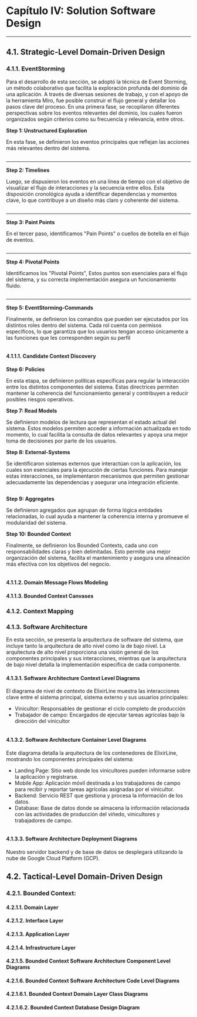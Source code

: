 # Capítulo IV: Solution Software Design

---

## 4.1. Strategic-Level Domain-Driven Design


### 4.1.1. EventStorming

Para el desarrollo de esta sección, se adoptó la técnica de Event Storming, un método colaborativo que facilita la 
exploración profunda del dominio de una aplicación. A través de diversas sesiones de trabajo, y con el apoyo de 
la herramienta Miro, fue posible construir el flujo general y detallar los pasos clave del proceso. En una primera 
fase, se recopilaron diferentes perspectivas sobre los eventos relevantes del dominio, los cuales fueron organizados 
según criterios como su frecuencia y relevancia, entre otros.

**Step 1: Unstructured Exploration**

En esta fase, se definieron los eventos principales que reflejan las acciones más relevantes dentro del sistema.

<img src="../../assets/img/chapter-IV/EventStorming-Unstructured-Exploration.png" alt="">

--- 

**Step 2: Timelines**

Luego, se dispusieron los eventos en una línea de tiempo con el objetivo de visualizar el flujo 
de interacciones y la secuencia entre ellos. Esta disposición cronológica ayuda a identificar 
dependencias y momentos clave, lo que contribuye a un diseño más claro y coherente del sistema.

<img src="../../assets/img/chapter-IV/EventStorming-Timelines.png" alt="">

--- 

**Step 3: Paint Points**

En el tercer paso, identificamos "Pain Points" o cuellos de botella en el flujo de eventos.

<img src="../../assets/img/chapter-IV/EventStorming-Paint-Points.png" alt="">

--- 

**Step 4: Pivotal Points**

Identificamos los "Pivotal Points",  Estos puntos son esenciales para el flujo del sistema, y su correcta implementación asegura un funcionamiento fluido.

<img src="../../assets/img/chapter-IV/EventStorming-Pivotal-Points.png" alt="">

--- 

**Step 5: EventStorming-Commands**

Finalmente, se definieron los comandos que pueden ser ejecutados por los distintos roles dentro del sistema. Cada rol cuenta con permisos específicos, lo que garantiza que los usuarios tengan acceso únicamente a las funciones que les corresponden según su perfil

<img src="../../assets/img/chapter-IV/EventStorming-Commands.png" alt="">


#### 4.1.1.1. Candidate Context Discovery

**Step 6: Policies**

En esta etapa, se definieron políticas específicas para regular la interacción entre los distintos componentes del sistema. Estas directrices permiten mantener la coherencia del funcionamiento general y contribuyen a reducir posibles riesgos operativos.

**Step 7: Read Models**

Se definieron modelos de lectura que representan el estado actual del sistema. Estos modelos permiten acceder a información actualizada en todo momento, lo cual facilita la consulta de datos relevantes y apoya una mejor toma de decisiones por parte de los usuarios.

**Step 8: External-Systems**

Se identificaron sistemas externos que interactúan con la aplicación, los cuales son esenciales para la ejecución de ciertas funciones. Para manejar estas interacciones, se implementaron mecanismos que permiten gestionar adecuadamente las dependencias y asegurar una integración eficiente.

<img src="../../assets/img/chapter-IV/External-Systems.png" alt="">

**Step 9: Aggregates**

Se definieron agregados que agrupan de forma lógica entidades relacionadas, lo cual ayuda a mantener la coherencia interna y promueve el modularidad del sistema.

**Step 10: Bounded Context**

Finalmente, se definieron los Bounded Contexts, cada uno con responsabilidades claras y bien delimitadas. Esto permite una mejor organización del sistema, facilita el mantenimiento y asegura una alineación más efectiva con los objetivos del negocio.

<img src="../../assets/img/chapter-IV/Bounded-Context.png" alt="">

#### 4.1.1.2. Domain Message Flows Modeling


#### 4.1.1.3. Bounded Context Canvases


### 4.1.2. Context Mapping


### 4.1.3. Software Architecture

En esta sección, se presenta la arquitectura de software del sistema, que incluye tanto la arquitectura de alto nivel como la de bajo nivel. La arquitectura de alto nivel proporciona una visión general de los componentes principales y sus interacciones, mientras que la arquitectura de bajo nivel detalla la implementación específica de cada componente.

#### 4.1.3.1. Software Architecture Context Level Diagrams

El diagrama de nivel de contexto de ElixirLine muestra las interacciones clave entre el sistema principal, sistema externo y sus usuarios principales:

* Vinicultor: Responsables de gestionar el ciclo completo de producción
* Trabajador de campo: Encargados de ejecutar tareas agrícolas bajo la dirección del vinicultor

<img src="../../assets/img/chapter-IV/Diagrama-contexto-ElixirLine.png" alt="">


#### 4.1.3.2. Software Architecture Container Level Diagrams

Este diagrama detalla la arquitectura de los contenedores de ElixirLine, mostrando los componentes principales del sistema:

* Landing Page: Sitio web donde los vinicultores pueden informarse sobre la aplicación y registrarse.
* Mobile App: Aplicación móvil destinada a los trabajadores de campo para recibir y reportar tareas agrícolas asignadas por el vinicultor.
* Backend: Servicio REST que gestiona y procesa la información de los datos.
* Database: Base de datos donde se almacena la información relacionada con las actividades de producción del viñedo, vinicultores y trabajadores de campo.

<img src="../../assets/img/chapter-IV/Diagrama-contenedores-ElixirLine.png" alt="">



#### 4.1.3.3. Software Architecture Deployment Diagrams

Nuestro servidor backend y de base de datos se desplegará utilizando la nube de Google Cloud Platform (GCP).





## 4.2. Tactical-Level Domain-Driven Design


### 4.2.1.  Bounded Context: <Bounded Context Name>


#### 4.2.1.1. Domain Layer


#### 4.2.1.2. Interface Layer


#### 4.2.1.3. Application Layer


#### 4.2.1.4. Infrastructure Layer


#### 4.2.1.5. Bounded Context Software Architecture Component Level Diagrams


#### 4.2.1.6. Bounded Context Software Architecture Code Level Diagrams


#### 4.2.1.6.1. Bounded Context Domain Layer Class Diagrams


#### 4.2.1.6.2. Bounded Context Database Design Diagram